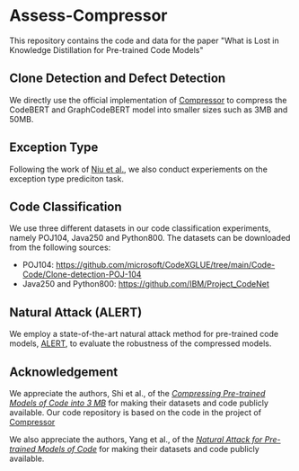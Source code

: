 # Assess-Compressor
This repository contains the code and data for the paper "What is Lost in Knowledge Distillation for Pre-trained Code Models"


## Clone Detection and Defect Detection
We directly use the official implementation of [Compressor](https://github.com/soarsmu/Compressor) to compress the CodeBERT and GraphCodeBERT model into smaller sizes such as 3MB and 50MB.

## Exception Type
Following the work of [Niu et al.](https://arxiv.org/abs/2302.04026), we also conduct experiements on the exception type prediciton task.

## Code Classification
We use three different datasets in our code classification experiments, namely POJ104, Java250 and Python800. The datasets can be downloaded from the following sources:

* POJ104: https://github.com/microsoft/CodeXGLUE/tree/main/Code-Code/Clone-detection-POJ-104
* Java250 and Python800: https://github.com/IBM/Project_CodeNet


## Natural Attack (ALERT)
We employ a state-of-the-art natural attack method for pre-trained code models, [ALERT](https://github.com/soarsmu/attack-pretrain-models-of-code), to evaluate the robustness of the compressed models.





## Acknowledgement
We appreciate the authors, Shi et al., of the [_Compressing Pre-trained Models of Code into 3 MB_](https://arxiv.org/abs/2208.07120) for making their datasets and code publicly available. Our code repository is based on the code in the project of [Compressor](https://github.com/soarsmu/Compressor)

We also appreciate the authors, Yang et al., of the [_Natural Attack for Pre-trained Models of Code_](https://arxiv.org/abs/2208.07120) for making their datasets and code publicly available. 
